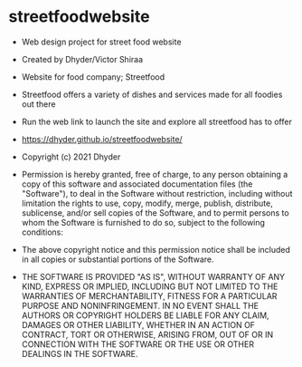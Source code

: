 # streetfoodwebsite
- Web design project for street food website
- Created by Dhyder/Victor Shiraa
- Website for food company; Streetfood
- Streetfood offers a variety of dishes and services made for all foodies out there
- Run the web link to launch the site and explore all streetfood has to offer
- https://dhyder.github.io/streetfoodwebsite/
- Copyright (c) 2021 Dhyder

- Permission is hereby granted, free of charge, to any person obtaining a copy
of this software and associated documentation files (the "Software"), to deal
in the Software without restriction, including without limitation the rights
to use, copy, modify, merge, publish, distribute, sublicense, and/or sell
copies of the Software, and to permit persons to whom the Software is
furnished to do so, subject to the following conditions:

- The above copyright notice and this permission notice shall be included in all
copies or substantial portions of the Software.

- THE SOFTWARE IS PROVIDED "AS IS", WITHOUT WARRANTY OF ANY KIND, EXPRESS OR
IMPLIED, INCLUDING BUT NOT LIMITED TO THE WARRANTIES OF MERCHANTABILITY,
FITNESS FOR A PARTICULAR PURPOSE AND NONINFRINGEMENT. IN NO EVENT SHALL THE
AUTHORS OR COPYRIGHT HOLDERS BE LIABLE FOR ANY CLAIM, DAMAGES OR OTHER
LIABILITY, WHETHER IN AN ACTION OF CONTRACT, TORT OR OTHERWISE, ARISING FROM,
OUT OF OR IN CONNECTION WITH THE SOFTWARE OR THE USE OR OTHER DEALINGS IN THE
SOFTWARE.
